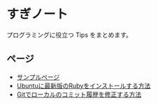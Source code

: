 # すぎノート

プログラミングに役立つ Tips をまとめます。

## ページ

- [サンプルページ](./sample-page)
- [Ubuntuに最新版のRubyをインストールする方法](./ubuntu-install-ruby)
- [Gitでローカルのコミット履歴を修正する方法](./git-modify-log)

